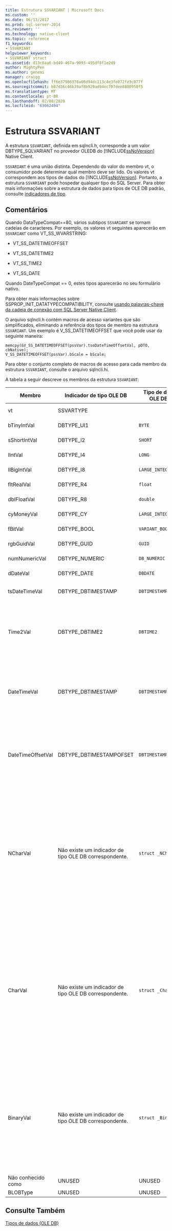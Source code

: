 ```yaml
---
title: Estrutura SSVARIANT | Microsoft Docs
ms.custom: ''
ms.date: 06/13/2017
ms.prod: sql-server-2014
ms.reviewer: ''
ms.technology: native-client
ms.topic: reference
f1_keywords:
- SSVARIANT
helpviewer_keywords:
- SSVARIANT struct
ms.assetid: d13c6aa6-bd49-467a-9093-495df8f1e2d9
author: MightyPen
ms.author: genemi
manager: craigg
ms.openlocfilehash: ff6e37986378a66d94dc113c4e3fe072fe3c077f
ms.sourcegitcommit: b87d36c46b39af8b929ad94ec707dee8800950f5
ms.translationtype: MT
ms.contentlocale: pt-BR
ms.lasthandoff: 02/08/2020
ms.locfileid: "63062494"
---
```

# <a name="ssvariant-structure"></a>Estrutura SSVARIANT
  A estrutura `SSVARIANT`, definida em sqlncli.h, corresponde a um valor DBTYPE_SQLVARIANT no provedor OLEDB do [!INCLUDE[ssNoVersion](../../includes/ssnoversion-md.md)] Native Client.  
  
 
  `SSVARIANT` é uma união distinta. Dependendo do valor do membro vt, o consumidor pode determinar qual membro deve ser lido. Os valores vt correspondem aos tipos de dados do [!INCLUDE[ssNoVersion](../../includes/ssnoversion-md.md)]. Portanto, a estrutura `SSVARIANT` pode hospedar qualquer tipo do SQL Server. Para obter mais informações sobre a estrutura de dados para tipos de OLE DB padrão, consulte [indicadores de tipo](https://go.microsoft.com/fwlink/?LinkId=122171).  
  
## <a name="remarks"></a>Comentários  
 Quando DataTypeCompat==80, vários subtipos `SSVARIANT` se tornam cadeias de caracteres. Por exemplo, os valores vt seguintes aparecerão em `SSVARIANT` como VT_SS_WVARSTRING:  
  
-   VT_SS_DATETIMEOFFSET  
  
-   VT_SS_DATETIME2  
  
-   VT_SS_TIME2  
  
-   VT_SS_DATE  
  
 Quando DateTypeCompat == 0, estes tipos aparecerão no seu formulário nativo.  
  
 Para obter mais informações sobre SSPROP_INIT_DATATYPECOMPATIBILITY, consulte [usando palavras-chave da cadeia de conexão com SQL Server Native Client](../native-client/applications/using-connection-string-keywords-with-sql-server-native-client.md).  
  
 O arquivo sqlncli.h contém macros de acesso variantes que são simplificados, eliminando a referência dos tipos de membro na estrutura `SSVARIANT`. Um exemplo é V_SS_DATETIMEOFFSET que você pode usar da seguinte maneira:  
  
```  
memcpy(&V_SS_DATETIMEOFFSET(pssVar).tsoDateTimeOffsetVal, pDTO, cbNative);  
V_SS_DATETIMEOFFSET(pssVar).bScale = bScale;  
```  
  
 Para obter o conjunto completo de macros de acesso para cada membro da estrutura `SSVARIANT`, consulte o arquivo sqlncli.hi.  
  
 A tabela a seguir descreve os membros da estrutura `SSVARIANT`:  
  
|Membro|Indicador de tipo OLE DB|Tipo de dados OLE DB C|valor vt|Comentários|  
|------------|---------------------------|------------------------|--------------|--------------|  
|vt|SSVARTYPE|||Especifica o tipo de valor contido na estrutura `SSVARIANT`.|  
|bTinyIntVal|DBTYPE_UI1|`BYTE`|`VT_SS_UI1`|Dá suporte ao tipo de dados `tinyint`[!INCLUDE[ssNoVersion](../../includes/ssnoversion-md.md)].|  
|sShortIntVal|DBTYPE_I2|`SHORT`|`VT_SS_I2`|Dá suporte ao tipo de dados `smallint`[!INCLUDE[ssNoVersion](../../includes/ssnoversion-md.md)].|  
|lIntVal|DBTYPE_I4|`LONG`|`VT_SS_I4`|Dá suporte ao tipo de dados `int`[!INCLUDE[ssNoVersion](../../includes/ssnoversion-md.md)].|  
|llBigIntVal|DBTYPE_I8|`LARGE_INTEGER`|`VT_SS_I8`|Dá suporte ao tipo de dados `bigint`[!INCLUDE[ssNoVersion](../../includes/ssnoversion-md.md)].|  
|fltRealVal|DBTYPE_R4|`float`|`VT_SS_R4`|Dá suporte ao tipo de dados `real`[!INCLUDE[ssNoVersion](../../includes/ssnoversion-md.md)].|  
|dblFloatVal|DBTYPE_R8|`double`|`VT_SS_R8`|Dá suporte ao tipo de dados `float`[!INCLUDE[ssNoVersion](../../includes/ssnoversion-md.md)].|  
|cyMoneyVal|DBTYPE_CY|`LARGE_INTEGER`|**VT_SS_MONEY VT_SS_SMALLMONEY**|Dá suporte `money` aos tipos de dados e **smallmoney** [!INCLUDE[ssNoVersion](../../includes/ssnoversion-md.md)] .|  
|fBitVal|DBTYPE_BOOL|`VARIANT_BOOL`|`VT_SS_BIT`|Dá suporte ao tipo de dados `bit`[!INCLUDE[ssNoVersion](../../includes/ssnoversion-md.md)].|  
|rgbGuidVal|DBTYPE_GUID|`GUID`|`VT_SS_GUID`|Dá suporte ao tipo de dados `uniqueidentifier`[!INCLUDE[ssNoVersion](../../includes/ssnoversion-md.md)].|  
|numNumericVal|DBTYPE_NUMERIC|`DB_NUMERIC`|`VT_SS_NUMERIC`|Dá suporte ao tipo de dados `numeric`[!INCLUDE[ssNoVersion](../../includes/ssnoversion-md.md)].|  
|dDateVal|DBTYPE_DATE|`DBDATE`|`VT_SS_DATE`|Dá suporte ao tipo de dados `date`[!INCLUDE[ssNoVersion](../../includes/ssnoversion-md.md)].|  
|tsDateTimeVal|DBTYPE_DBTIMESTAMP|`DBTIMESTAMP`|`VT_SS_SMALLDATETIME VT_SS_DATETIME VT_SS_DATETIME2`|Dá suporte aos tipos de dados `smalldatetime`, `datetime` e `datetime2` do [!INCLUDE[ssNoVersion](../../includes/ssnoversion-md.md)].|  
|Time2Val|DBTYPE_DBTIME2|`DBTIME2`|`VT_SS_TIME2`|Dá suporte ao tipo de dados `time`[!INCLUDE[ssNoVersion](../../includes/ssnoversion-md.md)].<br /><br /> Inclui os seguintes membros:<br /><br /> *tTime2Val* (`DBTIME2`)<br /><br /> *bScale* (`BYTE`) especifica a escala para o valor de *tTime2Val* .|  
|DateTimeVal|DBTYPE_DBTIMESTAMP|`DBTIMESTAMP`|`VT_SS_DATETIME2`|Dá suporte ao tipo de dados `datetime2`[!INCLUDE[ssNoVersion](../../includes/ssnoversion-md.md)].<br /><br /> Inclui os seguintes membros:<br /><br /> *tsDataTimeVal* (DBTIMESTAMP)<br /><br /> *bScale* (`BYTE`) especifica a escala para o valor de *tsDataTimeVal* .|  
|DateTimeOffsetVal|DBTYPE_DBTIMESTAMPOFSET|`DBTIMESTAMPOFFSET`|`VT_SS_DATETIMEOFFSET`|Dá suporte ao tipo de dados `datetimeoffset`[!INCLUDE[ssNoVersion](../../includes/ssnoversion-md.md)].<br /><br /> Inclui os seguintes membros:<br /><br /> *tsoDateTimeOffsetVal* (`DBTIMESTAMPOFFSET`)<br /><br /> *bScale* (`BYTE`) especifica a escala para o valor de *tsoDateTimeOffsetVal* .|  
|NCharVal|Não existe um indicador de tipo OLE DB correspondente.|`struct _NCharVal`|`VT_SS_WVARSTRING,`<br /><br /> `VT_SS_WSTRING`|Dá suporte `nchar` aos tipos de dados e **nvarchar** [!INCLUDE[ssNoVersion](../../includes/ssnoversion-md.md)] .<br /><br /> Inclui os seguintes membros:<br /><br /> *sActualLength* (`SHORT`) especifica o comprimento real para a cadeia de caracteres para a qual *pwchNCharVal* aponta. Não inclui o zero final.<br /><br /> *sMaxLength* (`SHORT`) especifica o comprimento máximo da cadeia de caracteres para a qual o *pwchNCharVal* aponta.<br /><br /> ** ponteiro pwchNCharVal`WCHAR` \*() para a cadeia de caracteres.<br /><br /> Membros não utilizados: *rgbReserved*, *dwReserved*e *pwchReserved*.|  
|CharVal|Não existe um indicador de tipo OLE DB correspondente.|`struct _CharVal`|`VT_SS_STRING,`<br /><br /> `VT_SS_VARSTRING`|Dá suporte `char` aos tipos de dados e **varchar** [!INCLUDE[ssNoVersion](../../includes/ssnoversion-md.md)] .<br /><br /> Inclui os seguintes membros:<br /><br /> *sActualLength* (`SHORT`) especifica o comprimento real para a cadeia de caracteres para a qual *pchCharVal* aponta. Não inclui o zero final.<br /><br /> *sMaxLength* (`SHORT`) especifica o comprimento máximo da cadeia de caracteres para a qual o *pchCharVal* aponta.<br /><br /> ** ponteiro pchCharVal`CHAR` \*() para a cadeia de caracteres.<br /><br /> Membros não usados:<br /><br /> *rgbReserved*, *dwReserved*e *pwchReserved*.|  
|BinaryVal|Não existe um indicador de tipo OLE DB correspondente.|`struct _BinaryVal`|`VT_SS_VARBINARY,`<br /><br /> `VT_SS_BINARY`|Dá suporte `binary` aos tipos de dados e **varbinary** [!INCLUDE[ssNoVersion](../../includes/ssnoversion-md.md)] .<br /><br /> Inclui os seguintes membros:<br /><br /> *sActualLength* (`SHORT`) especifica o comprimento real para os dados aos quais *prgbBinaryVal* pontos.<br /><br /> *sMaxLength* (`SHORT`) especifica o comprimento máximo para os dados aos quais o *prgbBinaryVal* aponta.<br /><br /> ** ponteiro prgbBinaryVal`BYTE` \*() para os dados binários.<br /><br /> Membro não usado: *dwReserved*.|  
|Não conhecido como|UNUSED|UNUSED|UNUSED|UNUSED|  
|BLOBType|UNUSED|UNUSED|UNUSED|UNUSED|  
  
## <a name="see-also"></a>Consulte Também  
 [Tipos de dados &#40;OLE DB&#41;](data-types-ole-db.md)  
  
  
